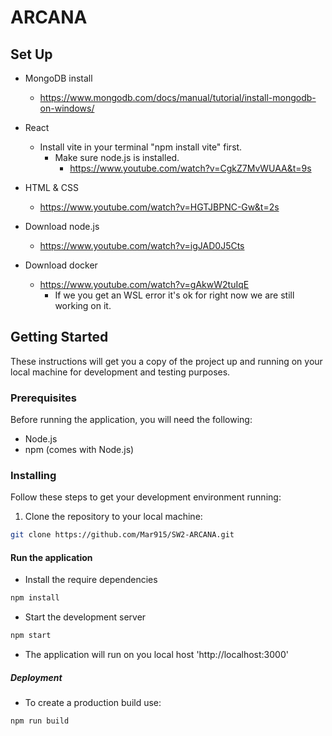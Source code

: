 # ARCANA
## Set Up
- MongoDB install
  - https://www.mongodb.com/docs/manual/tutorial/install-mongodb-on-windows/

- React
  - Install vite in your terminal "npm install vite" first.
    * Make sure node.js is installed.
      - https://www.youtube.com/watch?v=CgkZ7MvWUAA&t=9s

- HTML & CSS
  - https://www.youtube.com/watch?v=HGTJBPNC-Gw&t=2s

- Download node.js
  - https://www.youtube.com/watch?v=igJAD0J5Cts

- Download docker
  - https://www.youtube.com/watch?v=gAkwW2tuIqE
	  - If we you get an WSL error it's ok for right now we are still working on it.

## Getting Started

These instructions will get you a copy of the project up and running on your local machine for development and testing purposes.

### Prerequisites

Before running the application, you will need the following:

- Node.js
- npm (comes with Node.js)

### Installing

Follow these steps to get your development environment running:

1. Clone the repository to your local machine:

```bash
git clone https://github.com/Mar915/SW2-ARCANA.git
```

#### Run the application
- Install the require dependencies

```bash
npm install
```

- Start the development server
```bash
npm start
```
- The application will run on you local host 'http://localhost:3000'

##### Deployment
- To create a production build use:
```bash
npm run build
```

